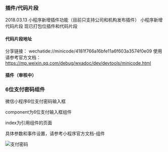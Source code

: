 ### 插件/代码片段
2018.03.13
小程序新增插件功能（目前只支持公司和机构发布插件）
小程序新增代码片段
现已打包位插件和代码片段

#### 代码片段地址
分享链接：
wechatide://minicode/4181f766a16bfe11a6f603a3574f0e09
使用请参考官方文档：
https://mp.weixin.qq.com/debug/wxadoc/dev/devtools/minicode.html

#### 插件（审核中）


### 6位支付密码组件
微信小程序6位支付密码输入框

component为6位支付输入框组件

index为引用组件的页面

具体参数和事件设置，请参考小程序官方文档-组件

![支付密码](https://om83cysj8.qnssl.com/6%E4%BD%8D%E6%94%AF%E4%BB%98%E5%AF%86%E7%A0%81.gif)
